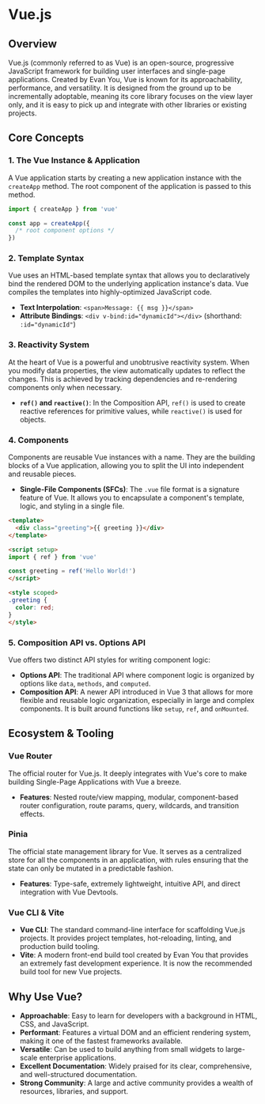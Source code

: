 # Vue.js

## Overview
Vue.js (commonly referred to as Vue) is an open-source, progressive JavaScript framework for building user interfaces and single-page applications. Created by Evan You, Vue is known for its approachability, performance, and versatility. It is designed from the ground up to be incrementally adoptable, meaning its core library focuses on the view layer only, and it is easy to pick up and integrate with other libraries or existing projects.

## Core Concepts

### 1. The Vue Instance & Application
A Vue application starts by creating a new application instance with the `createApp` method. The root component of the application is passed to this method.
```javascript
import { createApp } from 'vue'

const app = createApp({
  /* root component options */
})
```

### 2. Template Syntax
Vue uses an HTML-based template syntax that allows you to declaratively bind the rendered DOM to the underlying application instance's data. Vue compiles the templates into highly-optimized JavaScript code.
- **Text Interpolation**: `<span>Message: {{ msg }}</span>`
- **Attribute Bindings**: `<div v-bind:id="dynamicId"></div>` (shorthand: `:id="dynamicId"`)

### 3. Reactivity System
At the heart of Vue is a powerful and unobtrusive reactivity system. When you modify data properties, the view automatically updates to reflect the changes. This is achieved by tracking dependencies and re-rendering components only when necessary.
- **`ref()` and `reactive()`**: In the Composition API, `ref()` is used to create reactive references for primitive values, while `reactive()` is used for objects.

### 4. Components
Components are reusable Vue instances with a name. They are the building blocks of a Vue application, allowing you to split the UI into independent and reusable pieces.
- **Single-File Components (SFCs)**: The `.vue` file format is a signature feature of Vue. It allows you to encapsulate a component's template, logic, and styling in a single file.
```html
<template>
  <div class="greeting">{{ greeting }}</div>
</template>

<script setup>
import { ref } from 'vue'

const greeting = ref('Hello World!')
</script>

<style scoped>
.greeting {
  color: red;
}
</style>
```

### 5. Composition API vs. Options API
Vue offers two distinct API styles for writing component logic:
- **Options API**: The traditional API where component logic is organized by options like `data`, `methods`, and `computed`.
- **Composition API**: A newer API introduced in Vue 3 that allows for more flexible and reusable logic organization, especially in large and complex components. It is built around functions like `setup`, `ref`, and `onMounted`.

## Ecosystem & Tooling

### Vue Router
The official router for Vue.js. It deeply integrates with Vue's core to make building Single-Page Applications with Vue a breeze.
- **Features**: Nested route/view mapping, modular, component-based router configuration, route params, query, wildcards, and transition effects.

### Pinia
The official state management library for Vue. It serves as a centralized store for all the components in an application, with rules ensuring that the state can only be mutated in a predictable fashion.
- **Features**: Type-safe, extremely lightweight, intuitive API, and direct integration with Vue Devtools.

### Vue CLI & Vite
- **Vue CLI**: The standard command-line interface for scaffolding Vue.js projects. It provides project templates, hot-reloading, linting, and production build tooling.
- **Vite**: A modern front-end build tool created by Evan You that provides an extremely fast development experience. It is now the recommended build tool for new Vue projects.

## Why Use Vue?
- **Approachable**: Easy to learn for developers with a background in HTML, CSS, and JavaScript.
- **Performant**: Features a virtual DOM and an efficient rendering system, making it one of the fastest frameworks available.
- **Versatile**: Can be used to build anything from small widgets to large-scale enterprise applications.
- **Excellent Documentation**: Widely praised for its clear, comprehensive, and well-structured documentation.
- **Strong Community**: A large and active community provides a wealth of resources, libraries, and support.
